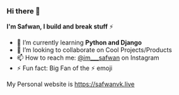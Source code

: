 ### Hi there 👋

**I'm Safwan, I build and break stuff** :zap:


- 🌱 I’m currently learning **Python and Django**
- 🕺️ I’m looking to collaborate on Cool Projects/Products
- 📫 How to reach me: [@im___safwan](https://instagram.com/im___safwan) on Instagram
- ⚡ Fun fact: Big Fan of the :zap: emoji

My Personal website is https://safwanvk.live
